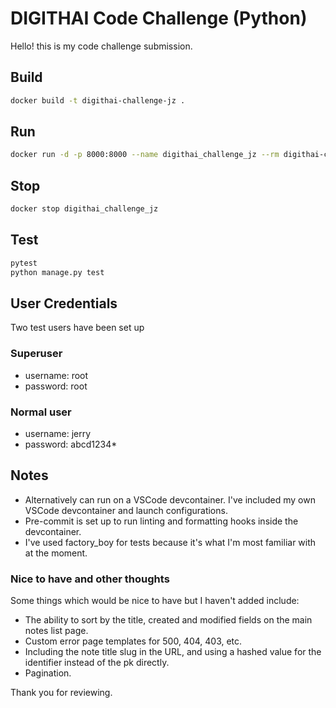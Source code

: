 # DIGITHAI Code Challenge (Python)

Hello! this is my code challenge submission.

## Build
```bash
docker build -t digithai-challenge-jz .
```

## Run
```bash
docker run -d -p 8000:8000 --name digithai_challenge_jz --rm digithai-challenge-jz
```

## Stop
```bash
docker stop digithai_challenge_jz
```

## Test
```bash
pytest
python manage.py test
```

## User Credentials

Two test users have been set up

### Superuser

* username: root
* password: root

### Normal user

* username: jerry
* password: abcd1234*

## Notes

* Alternatively can run on a VSCode devcontainer. I've included my own VSCode devcontainer and launch configurations.
* Pre-commit is set up to run linting and formatting hooks inside the devcontainer.
* I've used factory_boy for tests because it's what I'm most familiar with at the moment.

### Nice to have and other thoughts

Some things which would be nice to have but I haven't added include:

* The ability to sort by the title, created and modified fields on the main notes list page.
* Custom error page templates for 500, 404, 403, etc.
* Including the note title slug in the URL, and using a hashed value for the identifier instead of the pk directly.
* Pagination.

Thank you for reviewing.
